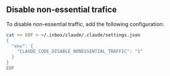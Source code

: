 ## Disable non-essential trafice

To disable non-essential traffic, add the following configuration:
```bash
cat << EOF > ~/.inbox/claude/.claude/settings.json
{
  "env": {
    "CLAUDE_CODE_DISABLE_NONESSENTIAL_TRAFFIC": "1"
  }
}
EOF
```